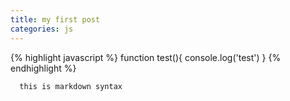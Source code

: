 ```yaml
---
title: my first post
categories: js
---
```


{% highlight javascript %}
  function test(){
	console.log('test')
  }
{% endhighlight %}


```
  this is markdown syntax
```
